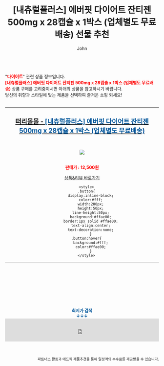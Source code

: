 ﻿---
layout: post
title:  "[내츄럴플러스] 에버핏 다이어트 잔티젠 500mg x 28캡슐 x 1박스 (업체별도 무료배송) 선물 추천"
author: John
categories: [ 다이어트 ]
tags: [ 다이어트 식단, 다이어트, 다이어트 자극 사진, 다이어트 약, 다이어트 도시락, 다이어트 음식, 다이어트 간식, 다이어트 전후, 다이어트 보조제, 다이어트 더쿠 ]
image: https://thirtymall.com/data/goods/17/10/18/28304/28304_list_053.jpg 
description: "[내츄럴플러스] 에버핏 다이어트 잔티젠 500mg x 28캡슐 x 1박스 (업체별도 무료배송) 선물 추천 관련 상품으로 가장 고객 선호도가 높은 제품입니다."
toc: true
toc_sticky: true
---

<br>
"<b><font color='#ff0000'>다이어트</font></b>" 관련 상품 정보입니다.
<br>
<b><font color='#ff0000'>[내츄럴플러스] 에버핏 다이어트 잔티젠 500mg x 28캡슐 x 1박스 (업체별도 무료배송)</font></b> 상품 구매를 고려중이시면 아래의 상품을 참고하시기 바랍니다.
<br>
당신의 취향과 스타일에 맞는 제품을 선택하여 즐거운 쇼핑 되세요!
<br><br>
<hr>
<p>
    
<center><h2><a href="https://nico.kr/BS7MyX" target="_blank"><b>떠리몰몰 - <font color='#01579B'>[내츄럴플러스] 에버핏 다이어트 잔티젠 500mg x 28캡슐 x 1박스 (업체별도 무료배송)</font></b></a></h2><br>

<a href="https://nico.kr/BS7MyX" target="_blank"><img src="https://thirtymall.com/data/goods/17/10/18/28304/28304_list_053.jpg"></a><br><br>

<b><font color='#ff0000'>판매가 : 12,500원 </font></b><br>

<a href="https://nico.kr/BS7MyX" target="_blank" class="button">상품&리뷰 바로가기</a><p>

        <style>
        .button{
            display:inline-block;
            color:#fff;
            width:200px;
            height:50px;
            line-height:50px;
            background:#ffae00;
            border:1px solid #ffae00;
            text-align:center;
            text-decoration:none;
            }
        .button:hover{
            background:#fff;
            color:#ffae00;
            }
        </style>

<hr>

<br><br><br><br><br><br><br>
<center><b><font color='#01579B' size='medium'>최저가 검색<br>
↓↓↓</font></b></center>
<center><iframe src="https://coupa.ng/b1Tbjx" width="100%" height="75" frameborder="0" scrolling="no" referrerpolicy="unsafe-url"></iframe></center>
<br><br>
<p>
<small>
    <div align="right">파트너스 활동과 애드픽 제품추천을 통해 일정액의 수수료를 제공받을 수 있습니다.</div>
</small>
</p>
